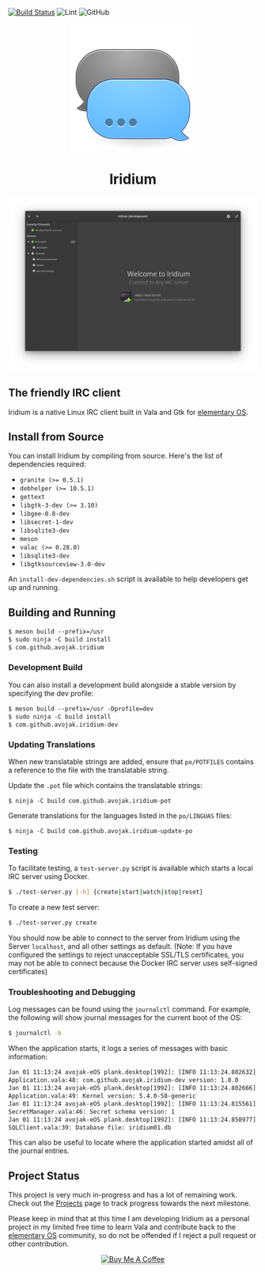 [![Build Status](https://travis-ci.com/avojak/iridium.svg?branch=master)](https://travis-ci.com/avojak/iridium)
![Lint](https://github.com/avojak/iridium/workflows/Lint/badge.svg)
![GitHub](https://img.shields.io/github/license/avojak/iridium.svg?color=blue)

<p align="center">
  <img src="data/assets/iridium.svg" alt="Icon" />
</p>
<h1 align="center">Iridium</h1>

![Screenshot](data/assets/screenshots/iridium-welcome-screenshot.png)

## The friendly IRC client

Iridium is a native Linux IRC client built in Vala and Gtk for [elementary OS](https://elementary.io).

## Install from Source

You can install Iridium by compiling from source. Here's the list of
dependencies required:

- `granite (>= 0.5.1)`
- `debhelper (>= 10.5.1)`
- `gettext`
- `libgtk-3-dev (>= 3.10)`
- `libgee-0.8-dev`
- `libsecret-1-dev`
- `libsqlite3-dev`
- `meson`
- `valac (>= 0.28.0)`
- `libsqlite3-dev`
- `libgtksourceview-3.0-dev`

An `install-dev-dependencies.sh` script is available to help developers get up and running.

## Building and Running

```
$ meson build --prefix=/usr
$ sudo ninja -C build install
$ com.github.avojak.iridium
```

### Development Build

You can also install a development build alongside a stable version by specifying the dev profile:

```
$ meson build --prefix=/usr -Dprofile=dev
$ sudo ninja -C build install
$ com.github.avojak.iridium-dev
```

### Updating Translations

When new translatable strings are added, ensure that `po/POTFILES` contains a
reference to the file with the translatable string.

Update the `.pot` file which contains the translatable strings:

```
$ ninja -C build com.github.avojak.iridium-pot
```

Generate translations for the languages listed in the `po/LINGUAS` files:

```
$ ninja -C build com.github.avojak.iridium-update-po
```

### Testing

To facilitate testing, a `test-server.py` script is available which starts a local IRC server using Docker.

```bash
$ ./test-server.py [-h] {create|start|watch|stop|reset}
```

To create a new test server:

```bash
$ ./test-server.py create
```

You should now be able to connect to the server from Iridium using the Server `localhost`, and all other settings as default. (Note: If you have configured the settings to reject unacceptable SSL/TLS certificates, you may not be able to connect because the Docker IRC server uses self-signed certificates)

### Troubleshooting and Debugging

Log messages can be found using the `journalctl` command. For example, the following will show journal messages for the current boot of the OS:

```bash
$ journalctl -b
```

When the application starts, it logs a series of messages with basic information:

```
Jan 01 11:13:24 avojak-eOS plank.desktop[1992]: [INFO 11:13:24.802632] Application.vala:48: com.github.avojak.iridium-dev version: 1.0.0
Jan 01 11:13:24 avojak-eOS plank.desktop[1992]: [INFO 11:13:24.802666] Application.vala:49: Kernel version: 5.4.0-58-generic
Jan 01 11:13:24 avojak-eOS plank.desktop[1992]: [INFO 11:13:24.815561] SecretManager.vala:46: Secret schema version: 1
Jan 01 11:13:24 avojak-eOS plank.desktop[1992]: [INFO 11:13:24.850977] SQLClient.vala:39: Database file: iridium01.db
```

This can also be useful to locate where the application started amidst all of the journal entries.

## Project Status

This project is very much in-progress and has a lot of remaining work. Check out the [Projects](https://github.com/avojak/iridium/projects) page to track progress towards the next milestone.

Please keep in mind that at this time I am developing Iridium as a personal project in my limited free time to learn Vala and contribute back to the [elementary OS](https://elementary.io) community, so do not be offended if I reject a pull request or other contribution.

<p align="center"><a href="https://www.buymeacoffee.com/avojak" target="_blank"><img src="https://www.buymeacoffee.com/assets/img/custom_images/orange_img.png" alt="Buy Me A Coffee" style="height: 41px !important;width: 174px !important;box-shadow: 0px 3px 2px 0px rgba(190, 190, 190, 0.5) !important;-webkit-box-shadow: 0px 3px 2px 0px rgba(190, 190, 190, 0.5) !important;" ></a></p>
